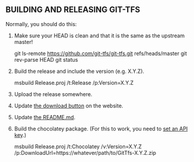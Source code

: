 BUILDING AND RELEASING GIT-TFS
------------------------------

Normally, you should do this:

1. Make sure your HEAD is clean and that it is the same as the upstream master!

    git ls-remote https://github.com/git-tfs/git-tfs.git refs/heads/master
    git rev-parse HEAD
    git status

2. Build the release and include the version (e.g. X.Y.Z).

    msbuild Release.proj /t:Release /p:Version=X.Y.Z

3. Upload the release somewhere.

4. Update [the download button](https://github.com/git-tfs/git-tfs.github.com/edit/master/_includes/download_button.html) on the website.

5. Update [the README.md](https://github.com/git-tfs/git-tfs/edit/master/README.md).

5. Build the chocolatey package. (For this to work, you need to [set an API key](https://github.com/chocolatey/chocolatey/wiki/CommandsPush#note-to-use-this-command-you-must-have-your-api-key-saved-for-chocolateyorg-or-the-source-you-want-to-push-to).)

    msbuild Release.proj /t:Chocolatey /v:Version=X.Y.Z /p:DownloadUrl=https://whatever/path/to/GitTfs-X.Y.Z.zip
